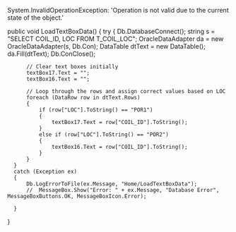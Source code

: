 System.InvalidOperationException: 'Operation is not valid due to the current state of the object.'

  public void LoadTextBoxData()
  {
      try
      {
          Db.DatabaseConnect();
          string s = "SELECT COIL_ID, LOC FROM T_COIL_LOC";
          OracleDataAdapter da = new OracleDataAdapter(s, Db.Con);
          DataTable dtText = new DataTable();
          da.Fill(dtText);
          Db.ConClose();

          // Clear text boxes initially
          textBox17.Text = "";
          textBox16.Text = "";

          // Loop through the rows and assign correct values based on LOC
          foreach (DataRow row in dtText.Rows)
          {
              if (row["LOC"].ToString() == "POR1")
              {
                  textBox17.Text = row["COIL_ID"].ToString();
              }
              else if (row["LOC"].ToString() == "POR2")
              {
                  textBox16.Text = row["COIL_ID"].ToString();
              }
          }
      }
      catch (Exception ex)
      {
          Db.LogErrorToFile(ex.Message, "Home/LoadTextBoxData");
          //  MessageBox.Show("Error: " + ex.Message, "Database Error", MessageBoxButtons.OK, MessageBoxIcon.Error);

      }
  }

